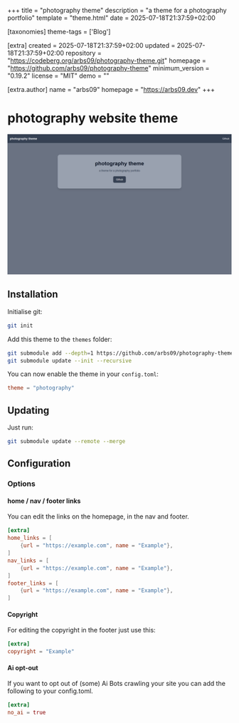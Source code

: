 
+++
title = "photography theme"
description = "a theme for a photography portfolio"
template = "theme.html"
date = 2025-07-18T21:37:59+02:00

[taxonomies]
theme-tags = ['Blog']

[extra]
created = 2025-07-18T21:37:59+02:00
updated = 2025-07-18T21:37:59+02:00
repository = "https://codeberg.org/arbs09/photography-theme.git"
homepage = "https://github.com/arbs09/photography-theme"
minimum_version = "0.19.2"
license = "MIT"
demo = ""

[extra.author]
name = "arbs09"
homepage = "https://arbs09.dev"
+++        

# photography website theme

![screenshot](screenshot.png)

## Installation

Initialise git:

```bash
git init
```

Add this theme to the `themes` folder:

```bash
git submodule add --depth=1 https://github.com/arbs09/photography-theme.git themes/photography
git submodule update --init --recursive
```

You can now enable the theme in your `config.toml`:

```toml
theme = "photography"
```

## Updating

Just run:

```bash
git submodule update --remote --merge
```

## Configuration

### Options

#### home / nav / footer links
You can edit the links on the homepage, in the nav and footer.

```toml
[extra]
home_links = [
    {url = "https://example.com", name = "Example"},
]
nav_links = [
    {url = "https://example.com", name = "Example"},
]
footer_links = [
    {url = "https://example.com", name = "Example"},
]
```

#### Copyright

For editing the copyright in the footer just use this:

```toml
[extra]
copyright = "Example"
```

#### Ai opt-out

If you want to opt out of (some) Ai Bots crawling your site you can add the following to your config.toml.

```toml
[extra]
no_ai = true
```

        
